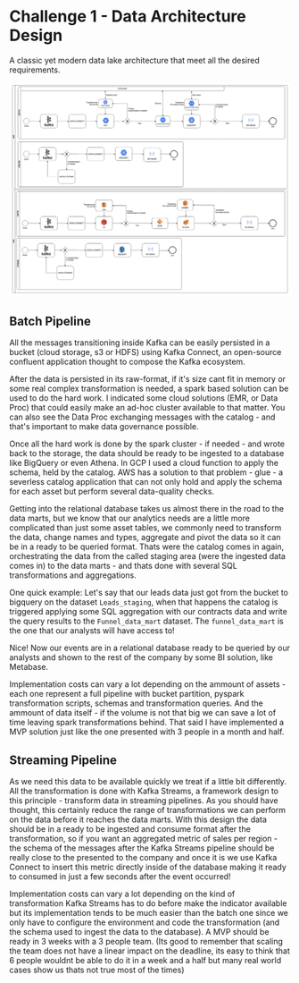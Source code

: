 # Challenge 1 - Data Architecture Design
A classic yet modern data lake architecture that meet all the desired requirements.

![image](Data-Lake-Architecture.png)

## Batch Pipeline 

All the messages transitioning inside Kafka can be easily persisted in a bucket (cloud storage, s3 or HDFS) using Kafka Connect, an open-source confluent application thought to compose the Kafka ecosystem.

After the data is persisted in its raw-format, if it's size cant fit in memory or some real complex transformation is needed, a spark based solution can be used to do the hard work. I indicated some cloud solutions (EMR, or Data Proc) that could easily make an ad-hoc cluster available to that matter. You can also see the Data Proc exchanging messages with the catalog - and that's important to make data governance possible.

Once all the hard work is done by the spark cluster - if needed - and wrote back to the storage, the data should be ready to be ingested to a database like BigQuery or even Athena. In GCP I used a cloud function to apply the schema, held by the catalog. AWS has a solution to that problem - glue - a severless catalog application that can not only hold and apply the schema for each asset but perform several data-quality checks.

Getting into the relational database takes us almost there in the road to the data marts, but we know that our analytics needs are a little more complicated than just some asset tables, we commonly need to transform the data, change names and types, aggregate and pivot the data so it can be in a ready to be queried format. 
Thats were the catalog comes in again, orchestrating the data from the called staging area (were the ingested data comes in) to the data marts - and thats done with several SQL transformations and aggregations.

One quick example: Let's say that our leads data just got from the bucket to bigquery on the dataset `Leads_staging`, when that happens the catalog is triggered applying some SQL aggregation with our contracts data and write the query results to the `Funnel_data_mart` dataset. The `funnel_data_mart` is the one that our analysts will have access to!

Nice! Now our events are in a relational database ready to be queried by our analysts and shown to the rest of the company by some BI solution, like Metabase.

Implementation costs can vary a lot depending on the ammount of assets - each one represent a full pipeline with bucket partition, pyspark transformation scripts, schemas and transformation queries. And the ammount of data itself - if the volume is not that big we can save a lot of time leaving spark transformations behind.
That said I have implemented a MVP solution just like the one presented with 3 people in a month and half.

## Streaming Pipeline

As we need this data to be available quickly we treat if a little bit differently.
All the transformation is done with Kafka Streams, a framework design to this principle - transform data in streaming pipelines. As you should have thought, this certainly reduce the range of transformations we can perform on the data before it reaches the data marts. 
With this design the data should be in a ready to be ingested and consume format after the transformation, so if you want an aggregated metric of sales per region - the schema of the messages after the Kafka Streams pipeline should be really close to the presented to the company and once it is we use Kafka Connect to insert this metric directly inside of the database making it ready to consumed in just a few seconds after the event occurred!

Implementation costs can vary a lot depending on the kind of transformation Kafka Streams has to do before make the indicator available but its implementation tends to be much easier than the batch one since we only have to configure the environment and code the transformation (and the schema used to ingest the data to the database). A MVP should be ready in 3 weeks with a 3 people team. (Its good to remember that scaling the team does not have a linear impact on the deadline, its easy to think that 6 people wouldnt be able to do it in a week and a half but many real world cases show us thats not true most of the times)
